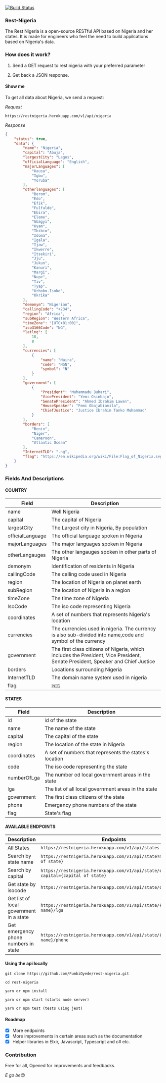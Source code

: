 [![Build Status](https://travis-ci.org/FunbiOyede/rest-nigeria.svg?branch=master)](https://travis-ci.org/FunbiOyede/rest-nigeria)

### Rest-Nigeria 

The Rest Nigeria is a open-source RESTful API based on Nigeria and her states. It is made for engineers who feel the need to build appilcations based on Nigeria's data.

### How does it work?

 1. Send a GET request to rest nigeria with your preferred parameter

 2. Get back a JSON response.

#### Show me
 To get all data about Nigeria, we send a request:

_Request_

`https://restnigeria.herokuapp.com/v1/api/nigeria`

_Response_

```json
{
    "status": true,
    "data": {
        "name": "Nigeria",
        "capital": "Abuja",
        "largestCity": "Lagos",
        "officialLanguage": "English",
        "majorLanguages": [
            "Hausa",
            "Igbo",
            "Yoruba"
        ],
        "otherlanguages": [
            "Berom",
            "Edo",
            "Efik",
            "Fulfulde",
            "Ebira",
            "Eleme",
            "Gbagyi",
            "Hyam",
            "Ibibio",
            "Idoma",
            "Igala",
            "Ijaw",
            "Ikwerre",
            "Itsekiri",
            "Jju",
            "Jukun",
            "Kanuri",
            "Margi",
            "Nupe",
            "Tiv",
            "Tyap",
            "Urhobo-Isoko",
            "Okrika"
        ],
        "demonym": "Nigerian",
        "callingCode": "+234",
        "region": "Africa",
        "subRegion": "Western Africa",
        "timeZone": "[UTC+01:00]",
        "iso3166Code": "NG",
        "latlng": [
            10,
            8
        ],
        "currencies": [
            {
                "name": "Naira",
                "code": "NGN",
                "symbol": "₦"
            }
        ],
        "government": [
            {
                "President": "Muhammadu Buhari",
                "VicePresident": "Yemi Osinbajo",
                "SenatePresident": "Ahmed Ibrahim Lawan",
                "HouseSpeaker": "Femi Gbajabiamila",
                "ChiefJustice": "Justice Ibrahim Tanko Muhammad"
            }
        ],
        "borders": [
            "Benin",
            "Niger",
            "Cameroon",
            "Atlantic Ocean"
        ],
        "InternetTLD": ".ng",
        "flag": "https://en.wikipedia.org/wiki/File:Flag_of_Nigeria.svg"
    }
}
```

 ### Fields And Descriptions

  #### COUNTRY

  | Field            | Description                                                                                                                    |
  | ---------------- | ------------------------------------------------------------------------------------------------------------------------------ |
  | name             | Well Nigeria                                                                                                                   |
  | capital          | The capital of Nigeria                                                                                                         |
  | largestCity      | The Largest city in Nigeria, By population                                                                                     |
  | officialLanguage | The official language spoken in Nigeria                                                                                        |
  | majorLanguages   | The major languages spoken in Nigeria                                                                                          |
  | otherLangauges   | The other langauges spoken in other parts of Nigeria                                                                           |
  | demonym          | Identification of residents in Nigeria                                                                                         |
  | callingCode      | The calling code used in Nigeria                                                                                               |
  | region           | The location of Nigeria on planet earth                                                                                        |
  | subRegion        | The location of Nigeria in a region                                                                                            |
  | timeZone         | The time zone of Nigeria                                                                                                       |
  | IsoCode          | The iso code representing Nigeria                                                                                              |
  | coordinates      | A set of numbers that represents Nigeria's location                                                                            |
  | currencies       | The currencies used in nigeria. The currency is also sub-divided into name,code and symbol of the currency                     |
  | government       | The first class citizens of Nigeria, which includes the President, Vice President, Senate President, Speaker and Chief Justice |
  | borders          | Locations surrounding Nigeria                                                                                                  |
  | InternetTLD      | The domain name system used in nigeria                                                                                         |
  | flag             | 🇳🇬                                                                                                                             |


  #### STATES

  | Field       | Description                                            |
  | ----------- | ------------------------------------------------------ |
  | id          | id of the state                                        |
  | name        | The name of the state                                  |
  | capital     | The capital of the state                               |
  | region      | The location of the state in Nigeria                   |
  | coordinates | A set of numbers that represents the states's location |
  | code        | The iso code representing the state                    |
  | numberOfLga | The number od local government areas in the state      |
  | lga         | The list of all local government areas in the state    |
  | government  | The first class citizens of the state                  |
  | phone       | Emergency phone numbers of the state                   |
  | flag        | State's flag                                           |

 

 #### AVAILABLE ENDPOINTS


| Description       | Endpoints                                            |
| ----------- | ------------------------------------------------------ |
| All States      | `https://restnigeria.herokuapp.com/v1/api/states`                                        |
| Search by state name  | `https://restnigeria.herokuapp.com/v1/api/state?name={name of state}`                                  |
| Search by capital     | `https://restnigeria.herokuapp.com/v1/api/state/capital?capital={capital of state}`                             |
| Get state by isocode      | `https://restnigeria.herokuapp.com/v1/api/state/code/{code}`                  |
| Get list of local government in a state | `https://restnigeria.herokuapp.com/v1/api/state/{state name}/lga` |
| Get emergency phone numbers in state       | `https://restnigeria.herokuapp.com/v1/api/state/{state name}/phone`                 |



#### Using the api locally

`git clone https://github.com/FunbiOyede/rest-nigeria.git`

`cd rest-nigeria`

`yarn or npm install`

`yarn or npm start (starts node server)`

`yarn or npm test (tests using jest)`



#### Roadmap



- [x] More endpoints
- [x] More improvements in certain areas such as the documentation
- [x] Helper libraries in Elxir, Javascript, Typescript and c# etc.

### Contribution

Free for all, Opened for improvements and feedbacks.

*E go be*😊
